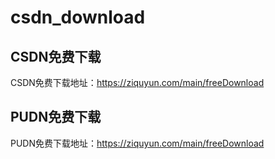 # csdn_download
## CSDN免费下载
CSDN免费下载地址：https://ziquyun.com/main/freeDownload
## PUDN免费下载
PUDN免费下载地址：https://ziquyun.com/main/freeDownload
